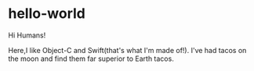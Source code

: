 # hello-world

Hi Humans!

Here,I like Object-C and Swift(that's what I'm made of!).
I've had tacos on the moon and find them far superior to Earth tacos.
